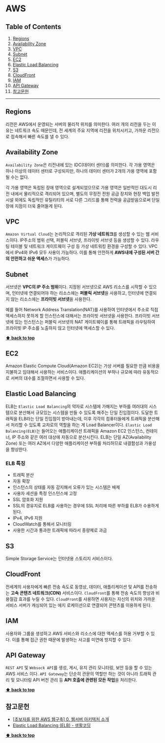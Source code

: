 # AWS



## Table of Contents

1. [Regions](#Regions)
1. [Availability Zone](#Availability-Zone)
1. [VPC](#VPC)
1. [Subnet](#Subnet)
1. [EC2](#EC2)
1. [Elastic Load Balancing](#Elastic-Load-Balancing)
1. [S3](#S3)
1. [CloudFront](#CloudFront)
1. [IAM](#IAM)
1. [API Gateway](#API-Gateway)
1. [참고문헌](#참고문헌)

---



## Regions

리전은 AWS에서 운영되는 서버의 물리적 위치를 의미한다. 여러 개의 리전을 두는 이유는 네트워크 속도 때문인데, 전 세계의 주요 지역에 리전을 위치시키고, 가까운 리전으로 접속해서 빠른 속도를 낼 수 있다. 



## Availability Zone

`Availability Zone`은 리전내에 있는 IDC(데이터 센터)를 의미한다. 각 가용 영역은 하나 이상의 데이터 센터로 구성되지만, 하나의 데이터 센터가 2개의 가용 영역에 포함될 수는 없다.

각 가용 영역은 독립된 장애 영역으로 설계되었으므로 가용 영역은 일반적인 대도시 리전 내에서 물리적으로 격리되어 있으며, 별도의 무정전 전원 공급 장치와 현장 백업 발전 시설 외에도 독립적인 유틸리티의 서로 다른 그리드를 통해 전력을 공급받음으로써 단일 장애 지점이 더욱 줄어들게 된다.

## VPC

`Amazon Virtual Cloud`는 논리적으로 격리된 **가상 네트워크**를 생성할 수 있는 웹 서비스이다. IP주소의 범위 선택, 퍼블릭 서브넷, 프라이빗 서브넷 등을 생성할 수 있다. 라우팅 테이블 및 네트워크 게이트웨이 구성 등 가상 네트워킹 환경을 구성할 수 있다. VPC에서 IPv4와 IPv6 모두 사용이 가능하다. 이를 통해 안전하게 **AWS내에 구성된 서버 간의 안전하고 쉬운 액세스**가 가능하다. 



## Subnet

서브넷은 **VPC의 IP 주소 범위**이다. 지정된 서브넷으로 AWS 리소스를 시작할 수 있으며, 인터넷에 연결되어야 하는 리소스에는 **퍼블릭 서브넷**을 사용하고, 인터넷에 연결되지 않는 리소스에는 **프라이빗 서브넷**을 사용한다.

예를 들어 Network Address Translation(NAT)를 사용하여 인터넷에서 주소로 직접 액세스하지 못하게 할 인스턴스에 대해서는 프라이빗 서브넷을 사용한다. 프라이빗 서브넷에 있는 인스턴스는 퍼블릭 서브넷의 NAT 게이트웨이를 통해 트래픽을 라우팅하여 프라이빗 IP 주소를 노출하지 않고 인터넷에 액세스할 수 있다.

**[⬆ back to top](#table-of-contents)**



## EC2

Amazon Elastic Compute Cloud(Amazon EC2)는 가상 서버를 필요한 만큼 비용을 지불하고 임대해서 사용하는 서비스이다. 애플리케이션의 부하나 규모에 따라 유동적으로 서버의 대수를 조절하면서 사용할 수 있다. 

## Elastic Load Balancing

ELB는 `Elastic Load Balancing`의 약자로 시스템에 가해지는 부하를 여러대의 시스템으로 분산해서 규모있는 시스템을 만들 수 있도록 해주는 단일 진입점이다. 
도달한 트래픽을 ELB라는 단일 진입점이 받아내는데, 이후 각각의 컴퓨터들에게 트래픽을 분산해서 처리할 수 있도록 교차로의 역할을 하는 게 Load Balancer이다.
`Elastic Load Balancing(ELB)`는 들어오는 애플리케이션 트래픽을 Amazon EC2 인스턴스, 컨테이너, IP 주소와 같은 여러 대상에 자동으로 분산시킨다. ELB는 단일 AZ(Availability Zone) 또는 여러 AZ에서 다양한 애플리케이션 부하를 처리하므로 내결함성과 가용성을 향상한다.

### ELB 특징
- 트래픽 분산
- 자동 확장
- 인스턴스의 상태를 자동 감지해서 오류가 있는 시스템은 배제
- 사용자 세션을 특정 인스턴스에 고정
- SSL 암호화 지원 
- SSL의 경유지로 ELB를 사용하는 경우에 SSL 처리에 따른 부하를 ELB가 수용하게 된다.
- IPv4, IPv6 지원
- CloudWatch를 통해서 모니터링
- 사용한 시간과 통과한 트래픽에 따라서 종량제로 과금



## S3

Simple Storage Service는 인터넷용 스토리지 서비스이다.

## CloudFront

전세계의 사용자에게 빠른 전송 속도로 동영상, 데이터, 애플리케이션 및 API를 전송하는 **고속 콘텐츠 네트워크(CDN)** 서비스이다. `CloudFront`를 통해 전송 속도의 향상과 비용절감 효과를 누릴 수 있다. `CloudFront`를 사용하면 사용자는 자신의 위치와 가까운 서비스 서버가  캐싱되어 있는 에지 로케이션으로 연결되어 콘텐츠를 이용하게 된다.

## IAM 

사용자와 그룹을 생성하고 AWS 서비스와 리소스에 대한 액세스를 허용 거부할 수 있다. 이를 통해 접근 권한 때문에 발생하는 사고를 미연에 방지할 수 있다. 

## API Gateway

`REST API` 및 `Websock API`를 생성, 게시, 유지 관리 모니터링, 보안 등을 할 수 있는 AWS 서비스 이다. `API Gateway`는 단순히 관문의 역할만 하는 것이 아니라 트래픽 관리 및 모니터링 API 버전 관리  등 **API 호출에 관련된 모든 작업**을 처리한다. 









**[⬆ back to top](#table-of-contents)**







## 참고문헌

- [[초보자를 위한 AWS 웹구축] 0. 웹서버 아키텍처 소개]([https://tech.cloud.nongshim.co.kr/2018/10/11/%EC%B4%88%EB%B3%B4%EC%9E%90%EB%A5%BC-%EC%9C%84%ED%95%9C-aws-%EC%9B%B9%EA%B5%AC%EC%B6%95-%EC%9B%B9%EC%84%9C%EB%B2%84-%EC%95%84%ED%82%A4%ED%85%8D%EC%B2%98-%EC%86%8C%EA%B0%9C/](https://tech.cloud.nongshim.co.kr/2018/10/11/초보자를-위한-aws-웹구축-웹서버-아키텍처-소개/))
- [Elastic Load Balancing (ELB) - 생활코딩](https://opentutorials.org/course/608/3008)


**[⬆ back to top](#table-of-contents)**